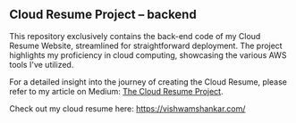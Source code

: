 ## Cloud Resume Project – backend

This repository exclusively contains the back-end code of my Cloud Resume Website, streamlined for straightforward deployment. The project highlights my proficiency in cloud computing, showcasing the various AWS tools I've utilized.

For a detailed insight into the journey of creating the Cloud Resume, please refer to my article on Medium: [The Cloud Resume Project](https://medium.com/@vishwam8301/the-cloud-resume-project-b3b6c3c4a791).

Check out my cloud resume here: https://vishwamshankar.com/
